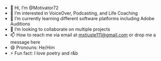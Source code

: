 - 👋 Hi, I’m @Motivator72
- 👀 I’m interested in VoiceOver, Podcasting, and Life Coaching
- 🌱 I’m currently learning different software platforms including Adobe Auditions
- 💞️ I’m looking to collaborate on multiple projects
- 📫 How to reach me via email at mstjuste111@gmail.com or drop me a message here
- 😄 Pronouns: He/Him
- ⚡ Fun fact: I love poetry and r&b

<!---
Motivator72/Motivator72 is a ✨ special ✨ repository because its `README.md` (this file) appears on your GitHub profile.
You can click the Preview link to take a look at your changes.
--->
